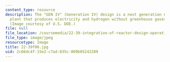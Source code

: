 ```yaml
---
content_type: resource
description: The "GEN IV" (Generation IV) design is a next generation nuclear power
  plant that produces electricity and hydrogen without greenhouse gases emissions.
  (Image courtesy of U.S. DOE.)
file: null
file_location: /coursemedia/22-39-integration-of-reactor-design-operations-and-safety-fall-2006/2c66dc4f15e2c7ad835c009b05242289_22-39f06.jpg
file_type: image/jpeg
resourcetype: Image
title: 22-39f06.jpg
uid: 2c66dc4f-15e2-c7ad-835c-009b05242289
---
```

